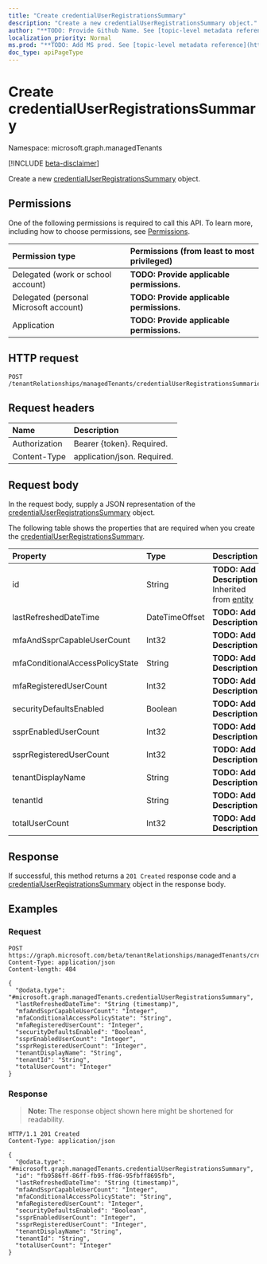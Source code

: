 ```yaml
---
title: "Create credentialUserRegistrationsSummary"
description: "Create a new credentialUserRegistrationsSummary object."
author: "**TODO: Provide Github Name. See [topic-level metadata reference](https://msgo.azurewebsites.net/add/document/guidelines/metadata.html#topic-level-metadata)**"
localization_priority: Normal
ms.prod: "**TODO: Add MS prod. See [topic-level metadata reference](https://msgo.azurewebsites.net/add/document/guidelines/metadata.html#topic-level-metadata)**"
doc_type: apiPageType
---
```


# Create credentialUserRegistrationsSummary
Namespace: microsoft.graph.managedTenants

[!INCLUDE [beta-disclaimer](../../includes/beta-disclaimer.md)]

Create a new [credentialUserRegistrationsSummary](../resources/managedtenants-credentialuserregistrationssummary.md) object.

## Permissions
One of the following permissions is required to call this API. To learn more, including how to choose permissions, see [Permissions](/graph/permissions-reference).

|Permission type|Permissions (from least to most privileged)|
|:---|:---|
|Delegated (work or school account)|**TODO: Provide applicable permissions.**|
|Delegated (personal Microsoft account)|**TODO: Provide applicable permissions.**|
|Application|**TODO: Provide applicable permissions.**|

## HTTP request

<!-- {
  "blockType": "ignored"
}
-->
``` http
POST /tenantRelationships/managedTenants/credentialUserRegistrationsSummaries
```

## Request headers
|Name|Description|
|:---|:---|
|Authorization|Bearer {token}. Required.|
|Content-Type|application/json. Required.|

## Request body
In the request body, supply a JSON representation of the [credentialUserRegistrationsSummary](../resources/managedtenants-credentialuserregistrationssummary.md) object.

The following table shows the properties that are required when you create the [credentialUserRegistrationsSummary](../resources/managedtenants-credentialuserregistrationssummary.md).

|Property|Type|Description|
|:---|:---|:---|
|id|String|**TODO: Add Description** Inherited from [entity](../resources/managedtenants-entity.md)|
|lastRefreshedDateTime|DateTimeOffset|**TODO: Add Description**|
|mfaAndSsprCapableUserCount|Int32|**TODO: Add Description**|
|mfaConditionalAccessPolicyState|String|**TODO: Add Description**|
|mfaRegisteredUserCount|Int32|**TODO: Add Description**|
|securityDefaultsEnabled|Boolean|**TODO: Add Description**|
|ssprEnabledUserCount|Int32|**TODO: Add Description**|
|ssprRegisteredUserCount|Int32|**TODO: Add Description**|
|tenantDisplayName|String|**TODO: Add Description**|
|tenantId|String|**TODO: Add Description**|
|totalUserCount|Int32|**TODO: Add Description**|



## Response

If successful, this method returns a `201 Created` response code and a [credentialUserRegistrationsSummary](../resources/managedtenants-credentialuserregistrationssummary.md) object in the response body.

## Examples

### Request
<!-- {
  "blockType": "request",
  "name": "create_credentialuserregistrationssummary_from_"
}
-->
``` http
POST https://graph.microsoft.com/beta/tenantRelationships/managedTenants/credentialUserRegistrationsSummaries
Content-Type: application/json
Content-length: 484

{
  "@odata.type": "#microsoft.graph.managedTenants.credentialUserRegistrationsSummary",
  "lastRefreshedDateTime": "String (timestamp)",
  "mfaAndSsprCapableUserCount": "Integer",
  "mfaConditionalAccessPolicyState": "String",
  "mfaRegisteredUserCount": "Integer",
  "securityDefaultsEnabled": "Boolean",
  "ssprEnabledUserCount": "Integer",
  "ssprRegisteredUserCount": "Integer",
  "tenantDisplayName": "String",
  "tenantId": "String",
  "totalUserCount": "Integer"
}
```


### Response
>**Note:** The response object shown here might be shortened for readability.
<!-- {
  "blockType": "response",
  "truncated": true,
  "@odata.type": "microsoft.graph.managedTenants.credentialUserRegistrationsSummary"
}
-->
``` http
HTTP/1.1 201 Created
Content-Type: application/json

{
  "@odata.type": "#microsoft.graph.managedTenants.credentialUserRegistrationsSummary",
  "id": "fb9586ff-86ff-fb95-ff86-95fbff8695fb",
  "lastRefreshedDateTime": "String (timestamp)",
  "mfaAndSsprCapableUserCount": "Integer",
  "mfaConditionalAccessPolicyState": "String",
  "mfaRegisteredUserCount": "Integer",
  "securityDefaultsEnabled": "Boolean",
  "ssprEnabledUserCount": "Integer",
  "ssprRegisteredUserCount": "Integer",
  "tenantDisplayName": "String",
  "tenantId": "String",
  "totalUserCount": "Integer"
}
```

